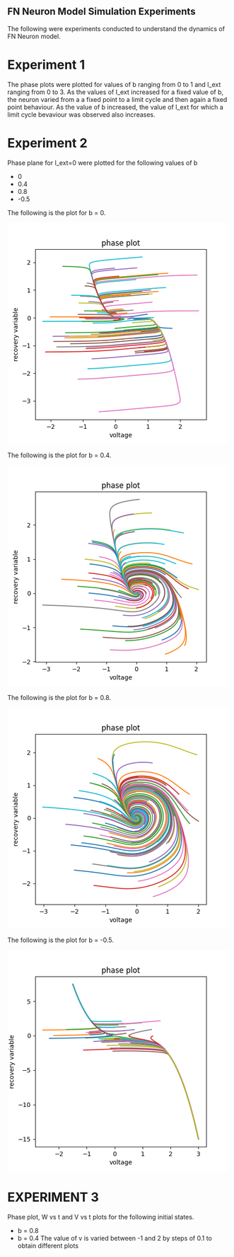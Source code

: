 ## FN Neuron Model Simulation Experiments
The following were experiments conducted to understand the dynamics of FN Neuron model.
# Experiment 1
The phase plots were plotted for values of b ranging from 0 to 1 and I\_ext ranging from 0 to 3.
As the values of I\_ext increased for a fixed value of b, the neuron varied from a a fixed point to a limit cycle and then again a fixed point behaviour. 
As the value of b increased, the value of I\_ext for which a limit cycle bevaviour was observed also increases.


# Experiment 2
Phase plane for I\_ext=0 were plotted for the following values of b
- 0
- 0.4
- 0.8
- -0.5

The following is the plot for b = 0.

![case1](images/exp2/case_1a_phase_plot_num_iter_100_b_0.0000_dt_0.0010_I_ext_0.0000_niter_100000.png)

The following is the plot for b = 0.4.

![case2](images/exp2/case_1a_phase_plot_num_iter_100_b_0.4000_dt_0.0010_I_ext_0.0000_niter_100000.png)

The following is the plot for b = 0.8.

![case3](images/exp2/case_1a_phase_plot_num_iter_100_b_0.8000_dt_0.0010_I_ext_0.0000_niter_100000.png)

The following is the plot for b = -0.5.

![case4](images/exp2/case_1a_phase_plot_num_iter_50_b_-0.5000_dt_0.0010_I_ext_0.0000_niter_100000.png)


# EXPERIMENT 3
Phase plot, W vs t and V vs t plots for the following initial states.
- b = 0.8
- b = 0.4
The value of v is varied between -1 and 2 by steps of 0.1 to obtain different plots
